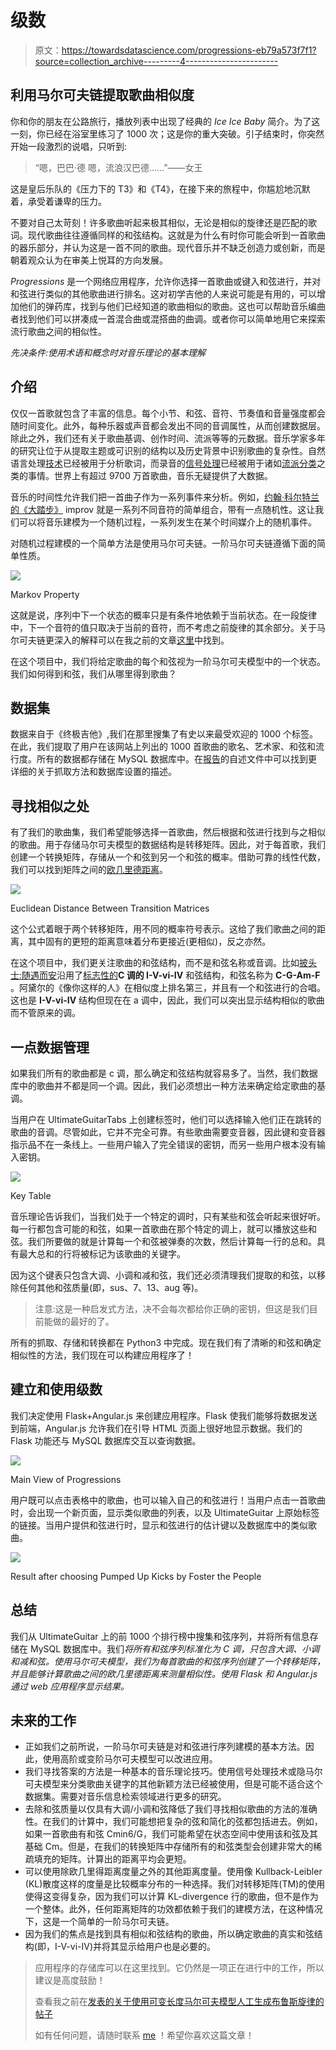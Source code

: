 # 级数

> 原文：<https://towardsdatascience.com/progressions-eb79a573f7f1?source=collection_archive---------4----------------------->

## 利用马尔可夫链提取歌曲相似度

你和你的朋友在公路旅行，播放列表中出现了经典的 *Ice Ice Baby* 简介。为了这一刻，你已经在浴室里练习了 1000 次；这是你的重大突破。引子结束时，你突然开始一段激烈的说唱，只听到:

> “嗯，巴巴·德
> 嗯，流浪汉巴德……”——女王

这是皇后乐队的《压力下的 T3》和《T4》，在接下来的旅程中，你尴尬地沉默着，承受着谦卑的压力。

不要对自己太苛刻！许多歌曲听起来极其相似，无论是相似的旋律还是匹配的歌词。现代歌曲往往遵循同样的和弦结构。这就是为什么有时你可能会听到一首歌曲的器乐部分，并认为这是一首不同的歌曲。现代音乐并不缺乏创造力或创新，而是朝着观众认为在审美上悦耳的方向发展。

*Progressions* 是一个网络应用程序，允许你选择一首歌曲或键入和弦进行，并对和弦进行类似的其他歌曲进行排名。这对初学吉他的人来说可能是有用的，可以增加他们的弹药库，找到与他们已经知道的歌曲相似的歌曲。这也可以帮助音乐编曲者找到他们可以拼凑成一首混合曲或混搭曲的曲调。或者你可以简单地用它来探索流行歌曲之间的相似性。

*先决条件:使用术语和概念时对音乐理论的基本理解*

## 介绍

仅仅一首歌就包含了丰富的信息。每个小节、和弦、音符、节奏值和音量强度都会随时间变化。此外，每种乐器或声音都会发出不同的音调属性，从而创建数据层。除此之外，我们还有关于歌曲基调、创作时间、流派等等的元数据。音乐学家多年的研究让位于从提取主题或可识别的结构以及历史背景中识别歌曲的复杂性。自然语言处理[技术](http://delivery.acm.org/10.1145/1110000/1101255/p475-mahedero.pdf?ip=67.180.210.112&id=1101255&acc=ACTIVE%20SERVICE&key=80B0E63637265656%2ED9E958667DF7F097%2E78574B55C43443F5%2E4D4702B0C3E38B35&__acm__=1530683532_be4fe869b795fe7959aa791adefc97ec)已经被用于分析歌词，而录音的[信号处理](http://signalprocessingsociety.org/sites/default/files/uploads/publications_resources/SPM_SI_Music_SP.pdf)已经被用于诸如[流派分类](https://ieeexplore.ieee.org/abstract/document/1021072/)之类的事情。世界上有超过 9700 万首歌曲，音乐无疑提供了大数据。

音乐的时间性允许我们把一首曲子作为一系列事件来分析。例如，[约翰·科尔特兰的《大踏步》](https://www.youtube.com/watch?v=30FTr6G53VU) improv 就是一系列不同音符的简单组合，带有一点随机性。这让我们可以将音乐建模为一个随机过程，一系列发生在某个时间媒介上的随机事件。

对随机过程建模的一个简单方法是使用马尔可夫链。一阶马尔可夫链遵循下面的简单性质。

![](img/52fa309b2bbf1658d4afe93cbd8cea2d.png)

Markov Property

这就是说，序列中下一个状态的概率只是有条件地依赖于当前状态。在一段旋律中，下一个音符的值只取决于当前的音符，而不考虑之前旋律的其余部分。关于马尔可夫链更深入的解释可以在我之前的文章[这里](/https-towardsdatascience-com-markovian-blues-ba35ce9f21d4)中找到。

在这个项目中，我们将给定歌曲的每个和弦视为一阶马尔可夫模型中的一个状态。我们如何得到和弦，我们从哪里得到歌曲？

## **数据集**

数据来自于《终极吉他》,我们在那里搜集了有史以来最受欢迎的 1000 个标签。在此，我们提取了用户在该网站上列出的 1000 首歌曲的歌名、艺术家、和弦和流行度。所有的数据都存储在 MySQL 数据库中。在[报告](https://github.com/Ljfernando/Progressions)的自述文件中可以找到更详细的关于抓取方法和数据库设置的描述。

## 寻找相似之处

有了我们的歌曲集，我们希望能够选择一首歌曲，然后根据和弦进行找到与之相似的歌曲。用于存储马尔可夫模型的数据结构是转移矩阵。因此，对于每首歌，我们创建一个转换矩阵，存储从一个和弦到另一个和弦的概率。借助可靠的线性代数，我们可以找到矩阵之间的[欧几里德距离](http://dorienherremans.com/sites/default/files/paper-bagana.pdf)。

![](img/b37a501a20ab57c3f5c401d6c2f3edbb.png)

Euclidean Distance Between Transition Matrices

这个公式着眼于两个转移矩阵，用不同的概率符号表示。这给了我们歌曲之间的距离，其中固有的更短的距离意味着分布更接近(更相似)，反之亦然。

在这个项目中，我们更关注歌曲的和弦结构，而不是和弦名称或音调。比如[披头士:随遇而安](https://www.youtube.com/watch?v=2xDzVZcqtYI)沿用了[标志性的](https://en.wikipedia.org/wiki/I%E2%80%93V%E2%80%93vi%E2%80%93IV_progression)**C 调的 I-V-vi-IV** 和弦结构，和弦名称为 **C-G-Am-F** 。阿黛尔的《像你这样的人》在相似度上排名第三，并且有一个和弦进行的合唱。这也是 **I-V-vi-IV** 结构但现在在 a 调中，因此，我们可以突出显示结构相似的歌曲而不管原来的调。

## 一点数据管理

如果我们所有的歌曲都是 c 调，那么确定和弦结构就容易多了。当然，我们数据库中的歌曲并不都是同一个调。因此，我们必须想出一种方法来确定给定歌曲的基调。

当用户在 UltimateGuitarTabs 上创建标签时，他们可以选择输入他们正在跳转的歌曲的音调。尽管如此，它并不完全可靠。有些歌曲需要变音器，因此键和变音器指示品不在一条线上。一些用户输入了完全错误的密钥，而另一些用户根本没有输入密钥。

![](img/da36c131f78ae4aec9037d35c32d8e40.png)

Key Table

音乐理论告诉我们，当我们处于一个特定的调时，只有某些和弦会听起来很好听。每一行都包含可能的和弦，如果一首歌曲在那个特定的调上，就可以播放这些和弦。我们所要做的就是计算每一个和弦被弹奏的次数，然后计算每一行的总和。具有最大总和的行将被标记为该歌曲的关键字。

因为这个键表只包含大调、小调和减和弦，我们还必须清理我们提取的和弦，以移除任何其他和弦质量(即，sus、7、13、aug 等)。

> 注意:这是一种启发式方法，决不会每次都给你正确的密钥，但这是我们目前能做的最好的了。

所有的抓取、存储和转换都在 Python3 中完成。现在我们有了清晰的和弦和确定相似性的方法，我们现在可以构建应用程序了！

## 建立和使用级数

我们决定使用 Flask+Angular.js 来创建应用程序。Flask 使我们能够将数据发送到前端，Angular.js 允许我们在引导 HTML 页面上很好地显示数据。我们的 Flask 功能还与 MySQL 数据库交互以查询数据。

![](img/085d46068dd979787f54d9de89b406b2.png)

Main View of Progressions

用户既可以点击表格中的歌曲，也可以输入自己的和弦进行！当用户点击一首歌曲时，会出现一个新页面，显示类似歌曲的列表，以及 UltimateGuitar 上原始标签的链接。当用户提供和弦进行时，显示和弦进行的估计键以及数据库中的类似歌曲。

![](img/a521572705b86259202665add15299e6.png)

Result after choosing Pumped Up Kicks by Foster the People

## **总结**

我们从 UltimateGuitar 上的前 1000 个排行榜中搜集和弦序列，并将所有信息存储在 MySQL 数据库中。我们*将所有和弦序列标准化为 C 调，只包含大调、小调和减和弦。使用马尔可夫模型，我们为每首歌曲的和弦序列创建了一个转移矩阵，并且能够计算歌曲之间的欧几里德距离来测量相似性。使用 Flask 和 Angular.js 通过 web 应用程序显示结果。*

## 未来的工作

*   正如我们之前所说，一阶马尔可夫链是对和弦进行序列建模的基本方法。因此，使用高阶或变阶马尔可夫模型可以改进应用。
*   我们寻找答案的方法是一种基本的音乐理论技巧。使用信号处理技术或隐马尔可夫模型来分类歌曲关键字的其他新颖方法已经被使用，但是可能不适合这个数据集。需要对音乐信息检索领域进行更多的研究。
*   去除和弦质量以仅具有大调/小调和弦降低了我们寻找相似歌曲的方法的准确性。在我们的计算中，我们可能想把复杂的弦和简化的弦都包括进去。例如，如果一首歌曲有和弦 Cmin6/G，我们可能希望在状态空间中使用该和弦及其基础 Cm。但是，在我们的转换矩阵中存储所有的和弦类型会创建非常大的稀疏填充的矩阵。计算出的距离平均会更短。
*   可以使用除欧几里得距离度量之外的其他距离度量。使用像 Kullback-Leibler (KL)散度这样的度量是比较概率分布的一种选择。我们对转移矩阵(TM)的使用使得这变得复杂，因为我们可以计算 KL-divergence 行的歌曲，但不是作为一个整体。此外，任何距离矩阵的功效都依赖于我们的建模方法，在这种情况下，这是一个简单的一阶马尔可夫链。
*   因为我们的焦点是找到具有相似和弦结构的歌曲，所以确定歌曲的真实和弦结构(即，I-V-vi-IV)并将其显示给用户也是必要的。

> 应用程序的存储库可以在这里找到。它仍然是一项正在进行中的工作，所以建议是高度鼓励！
> 
> 查看我之前在[发表的关于使用可变长度马尔可夫模型人工生成布鲁斯旋律的帖子](/https-towardsdatascience-com-markovian-blues-ba35ce9f21d4)
> 
> 如有任何问题，请随时联系 [me](https://ljfernando.github.io/) ！希望你喜欢这篇文章！